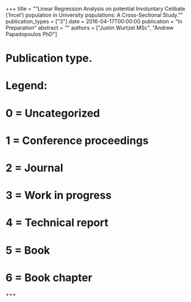 +++
title = "“Linear Regression Analysis on potential Involuntary Celibate (‘Incel’) population in University populations: A Cross-Sectional Study.”"
publication_types = ["3"]
date = 2016-04-17T00:00:00
publication = "In Preparation"
abstract = ""
authors = ["Justin Wurtzel MSc", "Andrew Papadopoulos PhD"]
# Publication type.
# Legend:
# 0 = Uncategorized
# 1 = Conference proceedings
# 2 = Journal
# 3 = Work in progress
# 4 = Technical report
# 5 = Book
# 6 = Book chapter

+++
